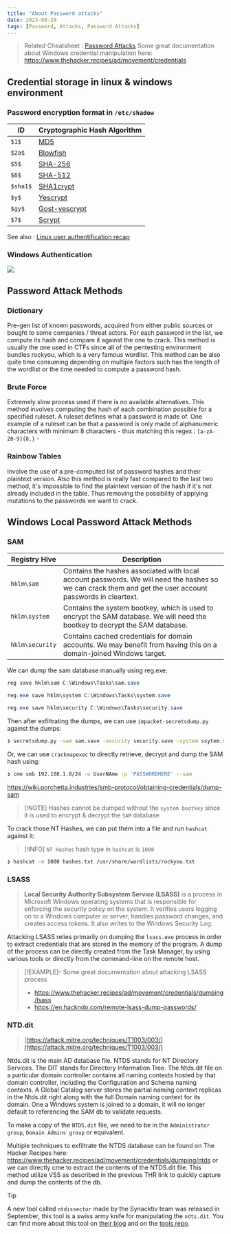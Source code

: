 ```yaml
---
title: "About Password attacks"
date: 2023-08-29
tags: [Password, Attacks, Password Attacks]
---
```

> Related Cheatsheet : [Password Attacks](Notes/CheatSheets/Password%20Attacks.md)
> Some great documentation about Windows credential manipulation here: https://www.thehacker.recipes/ad/movement/credentials
## Credential storage in linux & windows environment
### Password encryption format in `/etc/shadow`

|**ID**|**Cryptographic Hash Algorithm**|
|---|---|
|`$1$`|[MD5](https://en.wikipedia.org/wiki/MD5)|
|`$2a$`|[Blowfish](https://en.wikipedia.org/wiki/Blowfish_(cipher))|
|`$5$`|[SHA-256](https://en.wikipedia.org/wiki/SHA-2)|
|`$6$`|[SHA-512](https://en.wikipedia.org/wiki/SHA-2)|
|`$sha1$`|[SHA1crypt](https://en.wikipedia.org/wiki/SHA-1)|
|`$y$`|[Yescrypt](https://github.com/openwall/yescrypt)|
|`$gy$`|[Gost-yescrypt](https://www.openwall.com/lists/yescrypt/2019/06/30/1)|
|`$7$`|[Scrypt](https://en.wikipedia.org/wiki/Scrypt)|

See also : [Linux user authentification recap](https://tldp.org/HOWTO/pdf/User-Authentication-HOWTO.pdf)

### Windows Authentication

![](Windows%20Authentication%20Process.png)

## Password Attack Methods 

### Dictionary

Pre-gen list of known passwords, acquired from either public sources or bought to some companies / threat actors.
For each password in the list, we compute its hash and compare it against the one to crack.
This method is usually the one used in CTFs since all of the pentesting environment bundles rockyou, which is a very famous wordlist.
This method can be also quite time consuming depending on multiple factors such has the length of the wordlist or the time needed to compute a password hash.
### Brute Force

Extremely slow process used if there is no available alternatives.
This method involves computing the hash of each combination possible for a specified ruleset.
A ruleset defines what a password is made of. One example of a ruleset can be that a password is only made of alphanumeric characters with minimum 8 characters  - thus matching this regex : `[a-zA-Z0-9]{8,}` -
### Rainbow Tables

Involve the use of a pre-computed list of password hashes and their plaintext version.
Also this method is really fast compared to the last two method, it's impossible to find the plaintext version of the hash if it's not already included in the table. Thus removing the possibility of applying mutations to the passwords we want to crack. 

## Windows Local Password Attack Methods

### SAM

|Registry Hive|Description|
|---|---|
|`hklm\sam`|Contains the hashes associated with local account passwords. We will need the hashes so we can crack them and get the user account passwords in cleartext.|
|`hklm\system`|Contains the system bootkey, which is used to encrypt the SAM database. We will need the bootkey to decrypt the SAM database.|
|`hklm\security`|Contains cached credentials for domain accounts. We may benefit from having this on a domain-joined Windows target.|

We can dump the sam database manually using reg.exe:

```powershell
reg save hklm\sam C:\Windows\Tasks\sam.save

reg.exe save hklm\system C:\Windows\Tasks\system.save

reg.exe save hklm\security C:\Windows\Tasks\security.save
```

Then after exfiltrating the dumps, we can use `impacket-secretsdump.py` against the dumps: 

```bash
❯ secretsdump.py -sam sam.save -security security.save -system ssytem.save LOCAL
```

Or, we can use `crackmapexec` to directly retrieve, decrypt and dump the SAM hash using:

```bash
❯ cme smb 192.168.1.0/24 -u UserNAme -p 'PASSWORDHERE' --sam
```

https://wiki.porchetta.industries/smb-protocol/obtaining-credentials/dump-sam

> [!NOTE] Hashes cannot be dumped without the `system bootkey` since it is used to encrypt & decrypt the `SAM` database

To crack those NT Hashes, we can put them into a file and run `hashcat` against it:

> [!INFO] `NT Hashes` hash type in `hashcat` is `1000`

```bash
❯ hashcat -m 1000 hashes.txt /usr/share/wordlists/rockyou.txt
```
### LSASS

> **Local Security Authority Subsystem Service (LSASS)** is a process in Microsoft Windows operating systems that is responsible for enforcing the security policy on the system. It verifies users logging on to a Windows computer or server, handles password changes, and creates access tokens. It also writes to the Windows Security Log.

Attacking LSASS relies primarily on dumping the `lsass.exe` process in order to extract credentials that are stored in the memory of the program.
A dump of the process can be directly created from the Task Manager, by using various tools or directly from the command-line on the remote host.

> [!EXAMPLE]- Some great documentation about attacking LSASS process
> - https://www.thehacker.recipes/ad/movement/credentials/dumping/lsass
> - https://en.hackndo.com/remote-lsass-dump-passwords/

### NTD.dit

> [https://attack.mitre.org/techniques/T1003/003/](https://attack.mitre.org/techniques/T1003/003/)


Ntds.dit is the main AD database file. NTDS stands for NT Directory Services. The DIT stands for Directory Information Tree. The Ntds.dit file on a particular domain controller contains all naming contexts hosted by that domain controller, including the Configuration and Schema naming contexts. A Global Catalog server stores the partial naming context replicas in the Ntds.dit right along with the full Domain naming context for its domain.
One a Windows system is joined to a domain, it will no longer default to referencing the SAM db to validate requests.

To make a copy of the `NTDS.dit` file, we need to be in the `Administrator group`, `Domain Admins group` or equivalent.

Multiple techniques to exfiltrate the NTDS database can be found on The Hacker Recipes here: https://www.thehacker.recipes/ad/movement/credentials/dumping/ntds or we can directly cme to extract the contents of the NTDS.dit file. This method utilize VSS as described in the previous THR link to quickly capture and dump the contents of the db.

> [!TIP]
> A new tool called `ntdissector` made by the Synacktiv team was released in September, this tool is a swiss army knife for manipulating the `ndts.dit`.
> You can find more about this tool on [their blog](https://www.synacktiv.com/en/publications/introducing-ntdissector-a-swiss-army-knife-for-your-ntdsdit-files) and on the [tools repo](https://github.com/synacktiv/ntdissector/).

